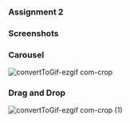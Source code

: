 ### Assignment 2 

### Screenshots

### Carousel

![convertToGif-ezgif com-crop](https://github.com/user-attachments/assets/4e2bb6f1-c2d5-4dff-af03-8ebbd1e0fb17)


### Drag and Drop

![convertToGif-ezgif com-crop (1)](https://github.com/user-attachments/assets/80108d08-83a3-4d4b-a66c-e4b374fe30bc)
